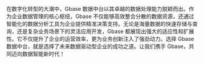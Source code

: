 在数字化转型的大潮中，Gbase 数据中台以其卓越的数据处理能力脱颖而出。作为企业数据管理的核心枢纽，Gbase 不仅能够高效整合分散的数据资源，还通过智能化的数据分析工具为企业提供精准决策支持。无论是海量数据的快速存储与查询，还是复杂业务场景下的灵活应用开发，Gbase 都展现出强大的适应性和扩展性。它不仅提升了企业的运营效率，更为业务创新注入了强劲动力。选择 Gbase 数据中台，就是选择了未来数据驱动型企业的成功之道。让我们携手 Gbase，共同迈向数据智能新时代！